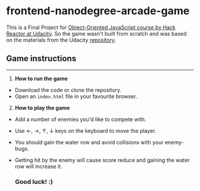 frontend-nanodegree-arcade-game
===============================

This is a Final Project for [Object-Oriented JavaScript course by Hack Reactor at Udacity](https://www.udacity.com/course/object-oriented-javascript--ud015). So the game wasn't built from scratch and was based on the materials from the Udacity [repository](https://github.com/udacity/frontend-nanodegree-arcade-game). 

## Game instructions
--------------------

1. **How to run the game**
- Download the code or clone the repository.
- Open an `index.html` file in your favourite browser.
2. **How to play the game**
- Add a number of enemies you'd like to compete with.
- Use ←, →, ↑, ↓ keys on the keyboard to move the player.
- You should gain the water row and avoid collisions with your enemy-bugs.
- Getting hit by the enemy will cause score reduce and gaining the water row will increase it.

    ### Good luck! :)
